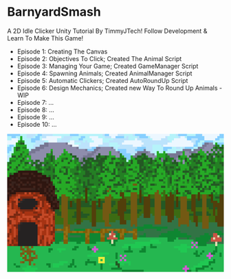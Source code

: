 # BarnyardSmash
A 2D Idle Clicker Unity Tutorial By TimmyJTech! Follow Development & Learn To Make This Game!

- Episode 1: Creating The Canvas
- Episode 2: Objectives To Click; Created The Animal Script
- Episode 3: Managing Your Game; Created GameManager Script
- Episode 4: Spawning Animals; Created AnimalManager Script
- Episode 5: Automatic Clickers; Created AutoRoundUp Script
- Episode 6: Design Mechanics; Created new Way To Round Up Animals - WIP
- Episode 7: ...
- Episode 8: ...
- Episode 9: ...
- Episode 10: ...

![alt text](https://github.com/TimmyJTech/BarnyardSmash/blob/main/Barn%20Background.png)
